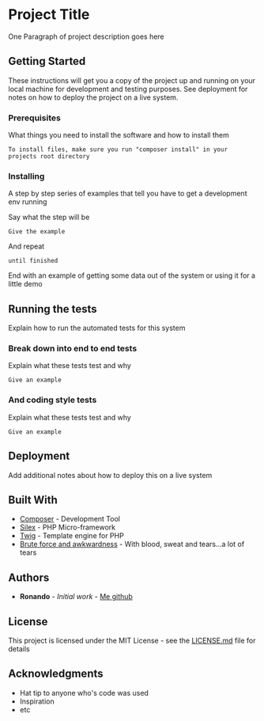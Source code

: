 # Project Title

One Paragraph of project description goes here

## Getting Started

These instructions will get you a copy of the project up and running on your local machine for development and testing purposes. See deployment for notes on how to deploy the project on a live system.

### Prerequisites

What things you need to install the software and how to install them

```
To install files, make sure you run "composer install" in your projects root directory
```

### Installing

A step by step series of examples that tell you have to get a development env running

Say what the step will be

```
Give the example
```

And repeat

```
until finished
```

End with an example of getting some data out of the system or using it for a little demo

## Running the tests

Explain how to run the automated tests for this system

### Break down into end to end tests

Explain what these tests test and why

```
Give an example
```

### And coding style tests

Explain what these tests test and why

```
Give an example
```

## Deployment

Add additional notes about how to deploy this on a live system

## Built With

* [Composer](https://getcomposer.org/) - Development Tool
* [Silex](http://silex.sensiolabs.org/development) - PHP Micro-framework
* [Twig](http://twig.sensiolabs.org/) - Template engine for PHP
* [Brute force and awkwardness](https://github.com/RonandoL) - With blood, sweat and tears...a lot of tears

## Authors

* **Ronando** - *Initial work* - [Me github](https://github.com/RonandoL)

## License

This project is licensed under the MIT License - see the [LICENSE.md](LICENSE.md) file for details

## Acknowledgments

* Hat tip to anyone who's code was used
* Inspiration
* etc

